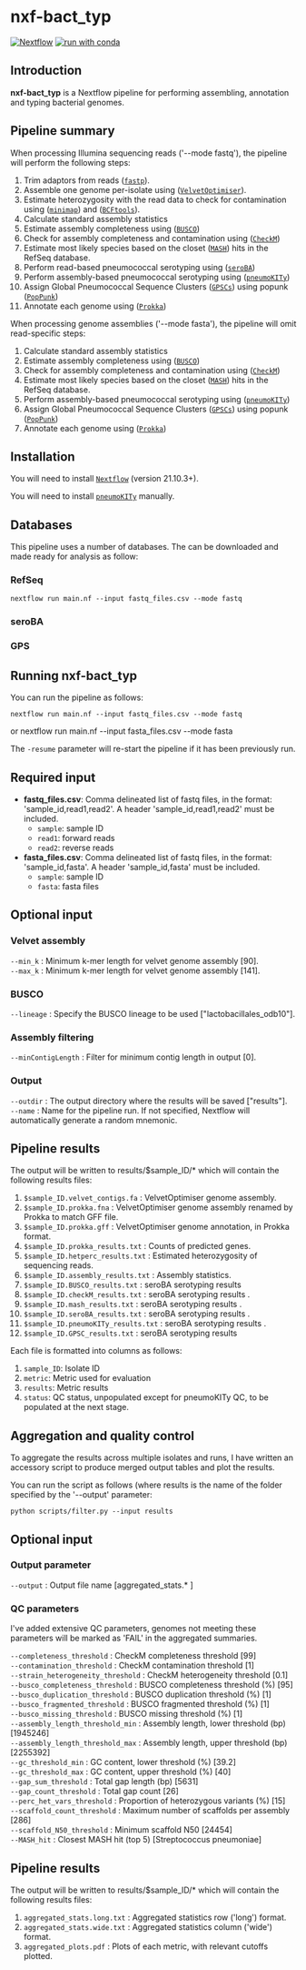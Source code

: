 # nxf-bact_typ
[![Nextflow](https://img.shields.io/badge/nextflow%20DSL2-%E2%89%A521.10.3-23aa62.svg?labelColor=000000)](https://www.nextflow.io/)
[![run with conda](http://img.shields.io/badge/run%20with-conda-3EB049?labelColor=000000&logo=anaconda)](https://docs.conda.io/en/latest/)

## Introduction
**nxf-bact_typ** is a Nextflow pipeline for performing assembling, annotation and typing bacterial genomes. 

## Pipeline summary
When processing Illumina sequencing reads ('--mode fastq'), the pipeline will perform the following steps:

1. Trim adaptors from reads ([`fastp`](https://github.com/OpenGene/fastp)).
2. Assemble one genome per-isolate using ([`VelvetOptimiser`](https://github.com/tseemann/VelvetOptimiser)).
3. Estimate heterozygosity with the read data to check for contamination using ([`minimap`](https://github.com/lh3/minimap2)) and ([`BCFtools`](https://samtools.github.io/bcftools/bcftools.html)).
4. Calculate standard assembly statistics
5. Estimate assembly completeness using ([`BUSCO`](https://busco.ezlab.org/))
6. Check for assembly completeness and contamination using ([`CheckM`](https://github.com/Ecogenomics/CheckM))
7. Estimate most likely species based on the closet ([`MASH`](https://github.com/marbl/Mash)) hits in the RefSeq database. 
8. Perform read-based pneumococcal serotyping using ([`seroBA`](https://github.com/sanger-pathogens/seroba))
9. Perform assembly-based pneumococcal serotyping using ([`pneumoKITy`](https://github.com/sanger-pathogens/seroba))
10. Assign Global Pneumococcal Sequence Clusters ([`GPSCs`](https://www.pneumogen.net/gps/)) using popunk ([`PopPunk`](https://poppunk.net/)) 
11. Annotate each genome using ([`Prokka`](https://github.com/tseemann/prokka)) 

When processing genome assemblies ('--mode fasta'), the pipeline will omit read-specific steps:
1. Calculate standard assembly statistics
2. Estimate assembly completeness using ([`BUSCO`](https://busco.ezlab.org/))
3. Check for assembly completeness and contamination using ([`CheckM`](https://github.com/Ecogenomics/CheckM))
4. Estimate most likely species based on the closet ([`MASH`](https://github.com/marbl/Mash)) hits in the RefSeq database. 
5. Perform assembly-based pneumococcal serotyping using ([`pneumoKITy`](https://github.com/sanger-pathogens/seroba))
6. Assign Global Pneumococcal Sequence Clusters ([`GPSCs`](https://www.pneumogen.net/gps/)) using popunk ([`PopPunk`](https://poppunk.net/)) 
7. Annotate each genome using ([`Prokka`](https://github.com/tseemann/prokka)) 

## Installation
You will need to install [`Nextflow`](https://www.nextflow.io/) (version 21.10.3+).

You will need to install [`pneumoKITy`](https://github.com/CarmenSheppard/PneumoKITy) manually. 

## Databases
This pipeline uses a number of databases. The can be downloaded and made ready for analysis as follow:

### RefSeq

    nextflow run main.nf --input fastq_files.csv --mode fastq



### seroBA

### GPS






## Running nxf-bact_typ

You can run the pipeline as follows:

    nextflow run main.nf --input fastq_files.csv --mode fastq
or 
    nextflow run main.nf --input fasta_files.csv --mode fasta

The `-resume` parameter will re-start the pipeline if it has been previously run.


## Required input
- __fastq_files.csv__: Comma delineated list of fastq files, in the format: 'sample_id,read1,read2'. A header 'sample_id,read1,read2' must be included. 
  - `sample`: sample ID
  - `read1`: forward reads
  - `read2`: reverse reads
- __fasta_files.csv__: Comma delineated list of fastq files, in the format: 'sample_id,fasta'. A header 'sample_id,fasta' must be included. 
  - `sample`: sample ID
  - `fasta`: fasta files

## Optional input
### Velvet assembly
`--min_k` : Minimum k-mer length for velvet genome assembly [90]. <br />
`--max_k` : Minimum k-mer length for velvet genome assembly [141].

### BUSCO 
`--lineage` : Specify the BUSCO lineage to be used ["lactobacillales_odb10"].

### Assembly filtering
`--minContigLength` : Filter for minimum contig length in output [0].

### Output
`--outdir` : The output directory where the results will be saved ["results"]. <br />
`--name` : Name for the pipeline run. If not specified, Nextflow will automatically generate a random mnemonic.

## Pipeline results
The output will be written to results/$sample_ID/* which will contain the following results files:

1. `$sample_ID.velvet_contigs.fa` : VelvetOptimiser genome assembly.
2. `$sample_ID.prokka.fna` : VelvetOptimiser genome assembly renamed by Prokka to match GFF file. 
3. `$sample_ID.prokka.gff` : VelvetOptimiser genome annotation, in Prokka format.
4. `$sample_ID.prokka_results.txt` : Counts of predicted genes. 
5. `$sample_ID.hetperc_results.txt` : Estimated heterozygosity of sequencing reads.
6. `$sample_ID.assembly_results.txt` : Assembly statistics.
7. `$sample_ID.BUSCO_results.txt` : seroBA serotyping results 
8. `$sample_ID.checkM_results.txt` : seroBA serotyping results .
9. `$sample_ID.mash_results.txt` : seroBA serotyping results .
10. `$sample_ID.seroBA_results.txt` : seroBA serotyping results .
11. `$sample_ID.pneumoKITy_results.txt` : seroBA serotyping results .
12. `$sample_ID.GPSC_results.txt` : seroBA serotyping results 

Each file is formatted into columns as follows: 
1. `sample_ID`: Isolate ID
2. `metric`: Metric used for evaluation
3. `results`: Metric results
4. `status`: QC status, unpopulated except for pneumoKITy QC, to be populated at the next stage. 

## Aggregation and quality control
To aggregate the results across multiple isolates and runs, I have written an accessory script to produce merged output tables and plot the results.

You can run the script as follows (where results is the name of the folder specified by the '--output' parameter:

    python scripts/filter.py --input results

## Optional input
### Output parameter
`--output` : Output file name [aggregated_stats.* ]

### QC parameters
I've added extensive QC parameters, genomes not meeting these parameters will be marked as 'FAIL' in the aggregated summaries.

`--completeness_threshold` :            CheckM completeness threshold [99] <br />
`--contamination_threshold` :           CheckM contamination threshold [1] <br />
`--strain_heterogeneity_threshold` :    CheckM heterogeneity threshold [0.1] <br />
`--busco_completeness_threshold` :      BUSCO completeness threshold (%) [95] <br />
`--busco_duplication_threshold` :       BUSCO duplication threshold (%) [1] <br />
`--busco_fragmented_threshold` :        BUSCO fragmented threshold (%) [1] <br />
`--busco_missing_threshold` :           BUSCO missing threshold (%) [1] <br />
`--assembly_length_threshold_min` :     Assembly length, lower threshold (bp) [1945246] <br />
`--assembly_length_threshold_max` :     Assembly length, upper threshold (bp) [2255392] <br />
`--gc_threshold_min` :                  GC content, lower threshold (%) [39.2] <br />
`--gc_threshold_max` :                  GC content, upper threshold (%) [40] <br />
`--gap_sum_threshold` :                 Total gap length (bp) [5631] <br />
`--gap_count_threshold` :               Total gap count [26] <br />
`--perc_het_vars_threshold` :           Proportion of heterozygous variants (%) [15] <br />
`--scaffold_count_threshold` :          Maximum number of scaffolds per assembly [286] <br />
`--scaffold_N50_threshold` :            Minimum scaffold N50 [24454] <br />
`--MASH_hit` :                          Closest MASH hit (top 5) [Streptococcus pneumoniae] <br />

## Pipeline results
The output will be written to results/$sample_ID/* which will contain the following results files:

1. `aggregated_stats.long.txt` :        Aggregated statistics row ('long') format.
2. `aggregated_stats.wide.txt` :        Aggregated statistics column ('wide') format.
3. `aggregated_plots.pdf` :             Plots of each metric, with relevant cutoffs plotted. 


